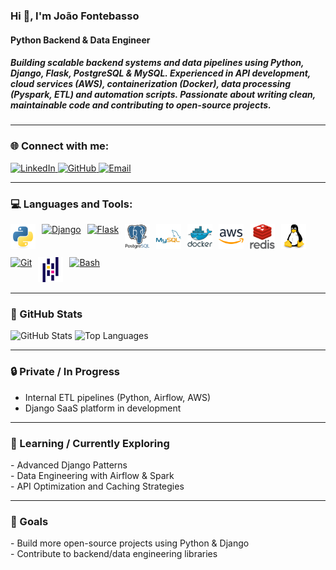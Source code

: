 <h3 align="left">Hi 👋, I'm João Fontebasso</h1>
<h4 align="left">Python Backend & Data Engineer</h3>
<h5 align="left">
Building scalable backend systems and data pipelines using Python, Django, Flask, PostgreSQL & MySQL.
Experienced in API development, cloud services (AWS), containerization (Docker), data processing (Pyspark, ETL) and automation scripts.
Passionate about writing clean, maintainable code and contributing to open-source projects.
</h5>

<hr>

<h3 align="left">🌐 Connect with me:</h3>
<p align="left">
  <a href="https://www.linkedin.com/in/joao-fontebasso" target="_blank">
    <img src="https://img.shields.io/badge/LinkedIn-0077B5?style=for-the-badge&logo=linkedin&logoColor=white" alt="LinkedIn"/>
  </a>
  <a href="https://github.com/Fontebasso-JV" target="_blank">
    <img src="https://img.shields.io/badge/GitHub-181717?style=for-the-badge&logo=github&logoColor=white" alt="GitHub"/>
  </a>
  <a href="mailto:joao.fontebasso@gmail.com" target="_blank">
    <img src="https://img.shields.io/badge/Email-D14836?style=for-the-badge&logo=gmail&logoColor=white" alt="Email"/>
  </a>
</p>

<hr>

<h3 align="left">💻 Languages and Tools:</h3>
<div align="left" style="display: flex; flex-wrap: wrap; gap: 10px;">
  <a href="https://www.python.org" target="_blank"><img src="https://raw.githubusercontent.com/devicons/devicon/master/icons/python/python-original.svg" alt="Python" width="40" height="40"/></a>
  <a href="https://www.djangoproject.com/" target="_blank"><img src="https://cdn.worldvectorlogo.com/logos/django.svg" alt="Django" width="40" height="40"/></a>
  <a href="https://flask.palletsprojects.com/" target="_blank"><img src="https://www.vectorlogo.zone/logos/pocoo_flask/pocoo_flask-icon.svg" alt="Flask" width="40" height="40"/></a>
  <a href="https://www.postgresql.org" target="_blank"><img src="https://raw.githubusercontent.com/devicons/devicon/master/icons/postgresql/postgresql-original-wordmark.svg" alt="PostgreSQL" width="40" height="40"/></a>
  <a href="https://www.mysql.com/" target="_blank"><img src="https://raw.githubusercontent.com/devicons/devicon/master/icons/mysql/mysql-original-wordmark.svg" alt="MySQL" width="40" height="40"/></a>
  <a href="https://www.docker.com/" target="_blank"><img src="https://raw.githubusercontent.com/devicons/devicon/master/icons/docker/docker-original-wordmark.svg" alt="Docker" width="40" height="40"/></a>
  <a href="https://aws.amazon.com" target="_blank"><img src="https://raw.githubusercontent.com/devicons/devicon/master/icons/amazonwebservices/amazonwebservices-original-wordmark.svg" alt="AWS" width="40" height="40"/></a>
  <a href="https://redis.io" target="_blank"><img src="https://raw.githubusercontent.com/devicons/devicon/master/icons/redis/redis-original-wordmark.svg" alt="Redis" width="40" height="40"/></a>
  <a href="https://www.linux.org/" target="_blank"><img src="https://raw.githubusercontent.com/devicons/devicon/master/icons/linux/linux-original.svg" alt="Linux" width="40" height="40"/></a>
  <a href="https://git-scm.com/" target="_blank"><img src="https://www.vectorlogo.zone/logos/git-scm/git-scm-icon.svg" alt="Git" width="40" height="40"/></a>
  <a href="https://pandas.pydata.org/" target="_blank"><img src="https://raw.githubusercontent.com/devicons/devicon/2ae2a900d2f041da66e950e4d48052658d850630/icons/pandas/pandas-original.svg" alt="Pandas" width="40" height="40"/></a>
  <a href="https://www.gnu.org/software/bash/" target="_blank"><img src="https://www.vectorlogo.zone/logos/gnu_bash/gnu_bash-icon.svg" alt="Bash" width="40" height="40"/></a>
</div>

<hr>

<h3 align="left">🚀 GitHub Stats</h3>
<p align="left">
  <img src="https://github-readme-stats.vercel.app/api?username=Fontebasso-JV&show_icons=true&theme=radical" alt="GitHub Stats"/>
  <img src="https://github-readme-stats.vercel.app/api/top-langs/?username=Fontebasso-JV&layout=compact&theme=radical" alt="Top Languages"/>
</p>

<hr>

<h3 align="left">🔒 Private / In Progress</h3>
<ul>
  <li>Internal ETL pipelines (Python, Airflow, AWS)</li>
  <li>Django SaaS platform in development</li>
</ul>

<hr>

<h3 align="left">📖 Learning / Currently Exploring</h3>
<p>
  - Advanced Django Patterns<br/>
  - Data Engineering with Airflow & Spark<br/>
  - API Optimization and Caching Strategies
</p>

<hr>

<h3 align="left">🎯 Goals</h3>
<p>
  - Build more open-source projects using Python & Django<br/>
  - Contribute to backend/data engineering libraries<br/>
</p>
